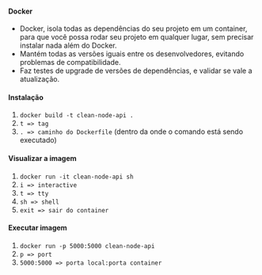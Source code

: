 #### Docker 

- Docker, isola todas as dependências do seu projeto em um container, para que você possa rodar seu projeto em qualquer lugar, sem precisar instalar nada além do Docker.
- Mantém todas as versões iguais entre os desenvolvedores, evitando problemas de compatibilidade.
- Faz testes de upgrade de versões de dependências, e validar se vale a atualização.

#### Instalação

1. `docker build -t clean-node-api .`
1. `t => tag`
1. `. => caminho do Dockerfile` (dentro da onde o comando está sendo executado)

#### Visualizar a imagem
1. `docker run -it clean-node-api sh`
1. `i => interactive`
1. `t => tty`
1. `sh => shell`
1. `exit => sair do container`

#### Executar imagem
1. `docker run -p 5000:5000 clean-node-api`
1. `p => port`
1. `5000:5000 => porta local:porta container`